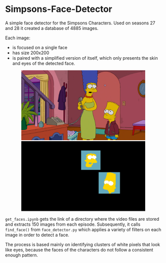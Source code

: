 # Simpsons-Face-Detector

A simple face detector for the Simpsons Characters. Used on seasons 27 and 28 it created a database of 4885 images. 

Each image:
<ul>
  <li>is focused on a single face</li>
  <li>has size 200x200</li>
  <li>is paired with a simplified version of itself, which only presents the skin and eyes of the detected face.</li>
</ul>
<div align='center' min-width=820>
  <img src='img.png' width=400 float='left'>
  <img src='faces.png' width=400 float='right' >
</div>


<code>get_faces.ipynb</code> gets the link of a directory where the video files are stored and extracts 150 images from each episode. Subsequently, it calls <code>find_face()</code> from <code>face_detector.py</code> which applies a variety of filters on each image in order to detect a face.

The process is based mainly on identifying clusters of white pixels that look like eyes, because the faces of the characters do not follow a consistent enough pattern.
